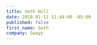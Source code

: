 ```yaml
---
title: Seth Hill
date: 2018-01-11 11:44:00 -05:00
published: false
first_name: Seth
company: Swayy
---
```


